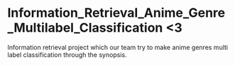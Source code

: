 # Information_Retrieval_Anime_Genre_Multilabel_Classification <3
Information retrieval project which our team try to make anime genres multi label classification through the synopsis. 
